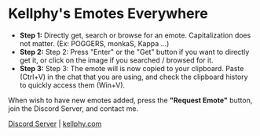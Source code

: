 # Kellphy's Emotes Everywhere
- **Step 1:** Directly get, search or browse for an emote. Capitalization does not matter. (Ex: POGGERS, monkaS, Kappa ...)
- **Step 2:** Step 2: Press "Enter" or the "Get" button if you want to directly get it, or click on the image if you searched / browsed for it.
- **Step 3:** Step 3: The emote will is now copied to your clipboard. Paste (Ctrl+V) in the chat that you are using, and check the clipboard history to quickly access them (Win+V).

When wish to have new emotes added, press the **"Request Emote"** button, join the Discord Server, and contact me.

[Discord Server](https://discord.gg/ycYmMmP/) | [kellphy.com](https://kellphy.com/)